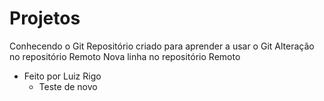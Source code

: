 # Projetos
 Conhecendo o Git
 Repositório criado para aprender a usar o Git
 Alteração no repositório Remoto
 Nova linha no repositório Remoto



- Feito por Luiz Rigo
    - Teste de novo